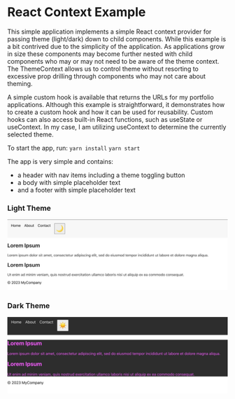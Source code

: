# React Context Example

This simple application implements a simple React context provider for passing theme (light/dark) down to child components. While this example is a bit contrived due to the simplicity of the application. As applications grow in size these components may become further nested with child components who may or may not need to be aware of the theme context. The ThemeContext allows us to control theme without resorting to excessive prop drilling through components who may not care about theming.

A simple custom hook is available that returns the URLs for my portfolio applications. Although this example is straightforward, it demonstrates how to create a custom hook and how it can be used for reusability. Custom hooks can also access built-in React functions, such as useState or useContext. In my case, I am utilizing useContext to determine the currently selected theme.

To start the app, run:
`yarn install`
`yarn start`

The app is very simple and contains:

- a header with nav items including a theme toggling button
- a body with simple placeholder text
- and a footer with simple placeholder text

### Light Theme
![light theme](./public/light.jpg "Light Theme")

### Dark Theme
![dark theme](./public/dark.jpg "Dark Theme")


